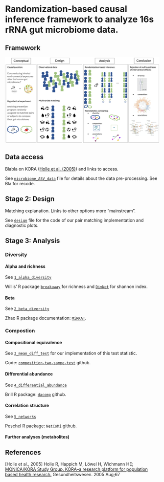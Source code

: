 Randomization-based causal inference framework to analyze 16s rRNA gut microbiome data.
=======================================================================================

Framework
---------

![Image of Graphical abstract](misc/Fig1_graphical_abstract.png)

Data access
-----------

Blabla on KORA ([Holle et
al. (2005)](https://pubmed.ncbi.nlm.nih.gov/16032513/)) and links to
access.

See [`microbiome_ASV_data`](microbiome_ASV_data) file for details about
the data pre-processing. See Bla for recode.

Stage 2: Design
---------------

Matching explanation. Links to other options more “mainstream”.

See [`design`](design) file for the code of our pair matching
implementation and diagnostic plots.

Stage 3: Analysis
-----------------

### Diversity

#### Alpha and richness

See [`1_alpha_diversity`](1_alpha_diversity)

Willis’ R package [`breakaway`](https://github.com/adw96/breakaway) for
richness and [`DivNet`](https://github.com/adw96/DivNet) for shannon
index.

#### Beta

See [`2_beta_diversity`](2_beta_diversity)

Zhao R package documentation:
[`MiRKAT`](https://cran.r-project.org/web/packages/MiRKAT/index.html).

### Compostion

#### Compositional equivalence

See [`3_mean_diff_test`](3_mean_diff_test) for our implementation of
this test statistic.

Code:
[`composition-two-sampe-test`](https://github.com/yuanpeicao/composition-two-sampe-test)
github.

#### Differential abundance

See [`4_differential_abundance`](4_differential_abundance)

Brill R package: [`dacomp`](https://github.com/barakbri/dacomp) github.

#### Correlation structure

See [`5_networks`](5_networks)

Peschel R package: [`NetCoMi`](https://github.com/stefpeschel/NetCoMi)
github.

#### Further analyses (metabolites)

References
----------

\[Holle et al., 2005\] Holle R, Happich M, Löwel H, Wichmann HE;
[MONICA/KORA Study Group. KORA–a research platform for population based
health research.](https://pubmed.ncbi.nlm.nih.gov/16032513/)
Gesundheitswesen. 2005 Aug;67
